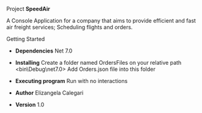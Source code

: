 Project **SpeedAir**

A Console Application for a company that aims to provide efficient and fast air freight services; Scheduling flights and orders.

Getting Started

- **Dependencies**
Net 7.0

- **Installing**
Create a folder named OrdersFiles on your relative path <bin\Debug\net7.0>
Add Orders.json file into this folder

- **Executing program**
Run with no interactions


- **Author**
Elizangela Calegari

- **Version** 1.0
